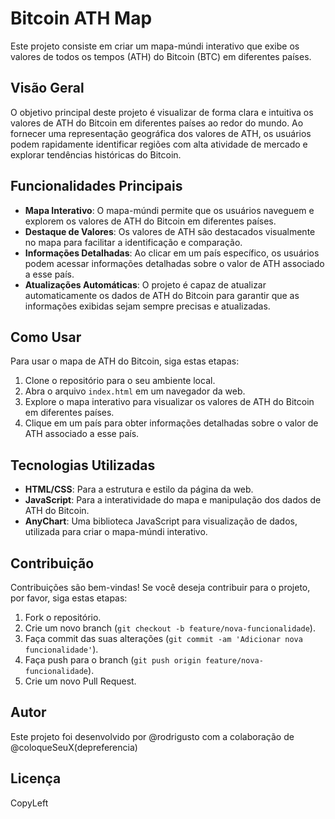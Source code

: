 # Bitcoin ATH Map

Este projeto consiste em criar um mapa-múndi interativo que exibe os valores de todos os tempos (ATH) do Bitcoin (BTC) em diferentes países.

## Visão Geral

O objetivo principal deste projeto é visualizar de forma clara e intuitiva os valores de ATH do Bitcoin em diferentes países ao redor do mundo. Ao fornecer uma representação geográfica dos valores de ATH, os usuários podem rapidamente identificar regiões com alta atividade de mercado e explorar tendências históricas do Bitcoin.

## Funcionalidades Principais

- **Mapa Interativo**: O mapa-múndi permite que os usuários naveguem e explorem os valores de ATH do Bitcoin em diferentes países.
- **Destaque de Valores**: Os valores de ATH são destacados visualmente no mapa para facilitar a identificação e comparação.
- **Informações Detalhadas**: Ao clicar em um país específico, os usuários podem acessar informações detalhadas sobre o valor de ATH associado a esse país.
- **Atualizações Automáticas**: O projeto é capaz de atualizar automaticamente os dados de ATH do Bitcoin para garantir que as informações exibidas sejam sempre precisas e atualizadas.

## Como Usar

Para usar o mapa de ATH do Bitcoin, siga estas etapas:

1. Clone o repositório para o seu ambiente local.
2. Abra o arquivo `index.html` em um navegador da web.
3. Explore o mapa interativo para visualizar os valores de ATH do Bitcoin em diferentes países.
4. Clique em um país para obter informações detalhadas sobre o valor de ATH associado a esse país.

## Tecnologias Utilizadas

- **HTML/CSS**: Para a estrutura e estilo da página da web.
- **JavaScript**: Para a interatividade do mapa e manipulação dos dados de ATH do Bitcoin.
- **AnyChart**: Uma biblioteca JavaScript para visualização de dados, utilizada para criar o mapa-múndi interativo.

## Contribuição

Contribuições são bem-vindas! Se você deseja contribuir para o projeto, por favor, siga estas etapas:

1. Fork o repositório.
2. Crie um novo branch (`git checkout -b feature/nova-funcionalidade`).
3. Faça commit das suas alterações (`git commit -am 'Adicionar nova funcionalidade'`).
4. Faça push para o branch (`git push origin feature/nova-funcionalidade`).
5. Crie um novo Pull Request.

## Autor

Este projeto foi desenvolvido por @rodrigusto
com a colaboração de @coloqueSeuX(depreferencia)

## Licença

CopyLeft
